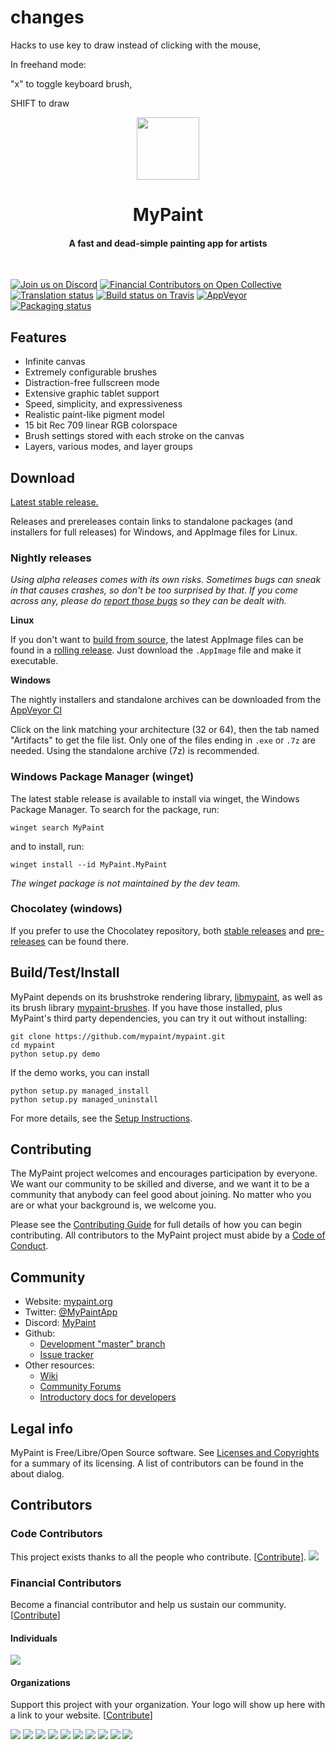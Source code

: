 # changes

Hacks to use key to draw instead of clicking with the mouse,

In freehand mode:

"x" to toggle keyboard brush,

SHIFT to draw




<p align="center">
    <img src="pixmaps/mypaint_logo.png?raw=true" height="100px"/>
    <h1 align="center">MyPaint</h1>
    <h4 align="center">
      A fast and dead-simple painting app for artists
    </h4>
  <br>
</p>

[![Join us on Discord](https://discordapp.com/api/guilds/653178333558996992/widget.png)](https://discord.com/invite/vbB434p)  [![Financial Contributors on Open Collective](https://opencollective.com/mypaint/all/badge.svg?label=financial+contributors)](https://opencollective.com/mypaint) [![Translation status](https://hosted.weblate.org/widgets/mypaint/-/mypaint/svg-badge.svg)](https://hosted.weblate.org/engage/mypaint/?utm_source=widget) [![Build status on Travis](https://travis-ci.org/mypaint/mypaint.svg?branch=master)](https://travis-ci.org/mypaint/mypaint) [![AppVeyor](https://ci.appveyor.com/api/projects/status/3s54192cipo2d4js/branch/master?svg=true)](https://ci.appveyor.com/project/achadwick/mypaint/branch/master) [![Packaging status](https://repology.org/badge/tiny-repos/mypaint.svg)](https://repology.org/project/mypaint/versions)


## Features

* Infinite canvas
* Extremely configurable brushes
* Distraction-free fullscreen mode
* Extensive graphic tablet support
* Speed, simplicity, and expressiveness
* Realistic paint-like pigment model
* 15 bit Rec 709 linear RGB colorspace
* Brush settings stored with each stroke on the canvas
* Layers, various modes, and layer groups

## Download

[Latest stable release.](https://github.com/mypaint/mypaint/releases/latest)

Releases and prereleases contain links to standalone packages
(and installers for full releases) for Windows, and AppImage files for Linux.

### Nightly releases

_Using alpha releases comes with its own risks.
Sometimes bugs can sneak in that causes crashes, so don't be too surprised by that.
If you come across any, please do [report those bugs][trackerlink] so they can be dealt with._

**Linux**

If you don't want to [build from source](#buildtestinstall),
the latest AppImage files can be found in a
[rolling release](https://github.com/mypaint/mypaint-appimage/releases/tag/continuous).
Just download the `.AppImage` file and make it executable.

**Windows**

The nightly installers and standalone archives can be downloaded from the
[AppVeyor CI](https://ci.appveyor.com/project/achadwick/mypaint)

Click on the link matching your architecture (32 or 64), then the tab named "Artifacts"
to get the file list. Only one of the files ending in `.exe` or `.7z` are needed.
Using the standalone archive (7z) is recommended.

### Windows Package Manager (winget)

The latest stable release is available to install via winget, the Windows Package Manager. To search for the package, run:

```
winget search MyPaint
```

and to install, run:

```
winget install --id MyPaint.MyPaint
```

_The winget package is not maintained by the dev team._


### Chocolatey (windows)

If you prefer to use the Chocolatey repository, both
[stable releases][choco_prerel] and [pre-releases][choco_stable]
can be found there.

[choco_prerel]: https://chocolatey.org/packages/mypaint/
[choco_stable]: https://chocolatey.org/packages/mypaint/1.2.1

## Build/Test/Install

MyPaint depends on its brushstroke rendering library,
[libmypaint](https://github.com/mypaint/libmypaint), as well as
its brush library [mypaint-brushes](https://github.com/mypaint/mypaint-brushes).
If you have those installed, plus MyPaint's third party dependencies,
you can try it out without installing:

    git clone https://github.com/mypaint/mypaint.git
    cd mypaint
    python setup.py demo

If the demo works, you can install

    python setup.py managed_install
    python setup.py managed_uninstall

For more details, see the [Setup Instructions](BUILDING.md).

[1]:https://github.com/mypaint/libmypaint

## Contributing

The MyPaint project welcomes and encourages participation by everyone. We want our community to be skilled and diverse, and we want it to be a community that anybody can feel good about joining. No matter who you are or what your background is, we welcome you.

Please see the [Contributing Guide](CONTRIBUTING.md) for full details of how you can begin contributing.  All contributors to the MyPaint project must abide by a [Code of Conduct](CODE_OF_CONDUCT.md).

## Community

* Website: [mypaint.org](http://mypaint.org/)
* Twitter: [@MyPaintApp](https://twitter.com/MyPaintApp)
* Discord: [MyPaint](https://discord.gg/vbB434p)
* Github:
  - [Development "master" branch](https://github.com/mypaint/mypaint)
  - [Issue tracker][trackerlink]
* Other resources:
  - [Wiki](https://github.com/mypaint/mypaint/wiki)
  - [Community Forums](https://community.mypaint.org)
  - [Introductory docs for developers](https://github.com/mypaint/mypaint/wiki/Development)

## Legal info

MyPaint is Free/Libre/Open Source software.  See [Licenses and
Copyrights](Licenses.md) for a summary of its licensing.  A list of
contributors can be found in the about dialog.

[trackerlink]: https://github.com/mypaint/mypaint/issues

## Contributors

### Code Contributors

This project exists thanks to all the people who contribute. [[Contribute](CONTRIBUTING.md)].
<a href="https://github.com/mypaint/mypaint/graphs/contributors"><img src="https://opencollective.com/mypaint/contributors.svg?width=890&button=false" /></a>

### Financial Contributors

Become a financial contributor and help us sustain our community. [[Contribute](https://opencollective.com/mypaint/contribute)]

#### Individuals

<a href="https://opencollective.com/mypaint"><img src="https://opencollective.com/mypaint/individuals.svg?width=890"></a>

#### Organizations

Support this project with your organization. Your logo will show up here with a link to your website. [[Contribute](https://opencollective.com/mypaint/contribute)]

<a href="https://opencollective.com/mypaint/organization/0/website"><img src="https://opencollective.com/mypaint/organization/0/avatar.svg"></a>
<a href="https://opencollective.com/mypaint/organization/1/website"><img src="https://opencollective.com/mypaint/organization/1/avatar.svg"></a>
<a href="https://opencollective.com/mypaint/organization/2/website"><img src="https://opencollective.com/mypaint/organization/2/avatar.svg"></a>
<a href="https://opencollective.com/mypaint/organization/3/website"><img src="https://opencollective.com/mypaint/organization/3/avatar.svg"></a>
<a href="https://opencollective.com/mypaint/organization/4/website"><img src="https://opencollective.com/mypaint/organization/4/avatar.svg"></a>
<a href="https://opencollective.com/mypaint/organization/5/website"><img src="https://opencollective.com/mypaint/organization/5/avatar.svg"></a>
<a href="https://opencollective.com/mypaint/organization/6/website"><img src="https://opencollective.com/mypaint/organization/6/avatar.svg"></a>
<a href="https://opencollective.com/mypaint/organization/7/website"><img src="https://opencollective.com/mypaint/organization/7/avatar.svg"></a>
<a href="https://opencollective.com/mypaint/organization/8/website"><img src="https://opencollective.com/mypaint/organization/8/avatar.svg"></a>
<a href="https://opencollective.com/mypaint/organization/9/website"><img src="https://opencollective.com/mypaint/organization/9/avatar.svg"></a>
